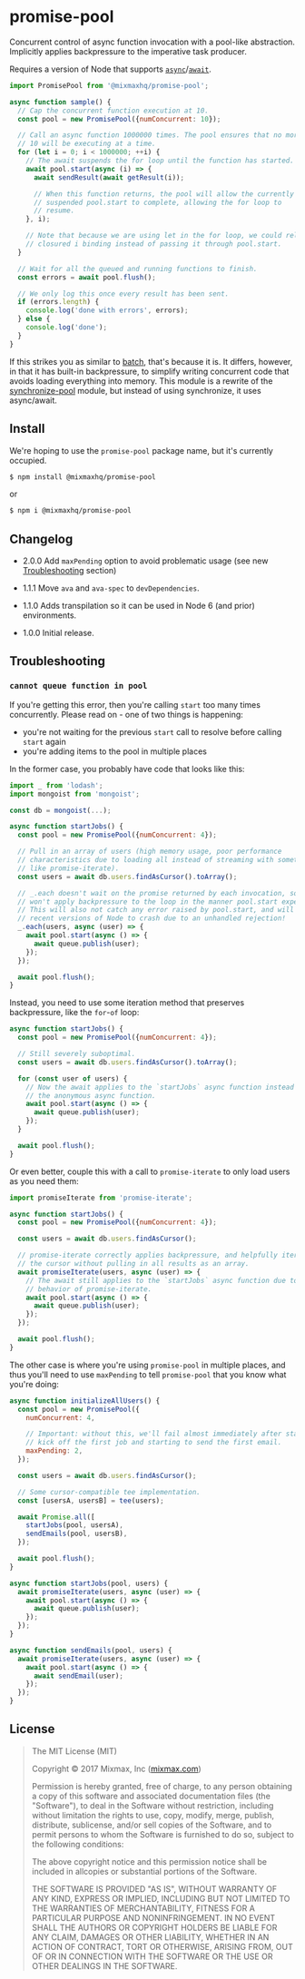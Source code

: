 promise-pool
============

Concurrent control of async function invocation with a pool-like abstraction. Implicitly applies
backpressure to the imperative task producer.

Requires a version of Node that supports [`async`][async]/[`await`][await].

```js
import PromisePool from '@mixmaxhq/promise-pool';

async function sample() {
  // Cap the concurrent function execution at 10.
  const pool = new PromisePool({numConcurrent: 10});

  // Call an async function 1000000 times. The pool ensures that no more than
  // 10 will be executing at a time.
  for (let i = 0; i < 1000000; ++i) {
    // The await suspends the for loop until the function has started.
    await pool.start(async (i) => {
      await sendResult(await getResult(i));

      // When this function returns, the pool will allow the currently
      // suspended pool.start to complete, allowing the for loop to
      // resume.
    }, i);

    // Note that because we are using let in the for loop, we could rely on the
    // closured i binding instead of passing it through pool.start.
  }

  // Wait for all the queued and running functions to finish.
  const errors = await pool.flush();

  // We only log this once every result has been sent.
  if (errors.length) {
    console.log('done with errors', errors);
  } else {
    console.log('done');
  }
}
```

If this strikes you as similar to [batch][], that's because it is. It differs, however, in that it
has built-in backpressure, to simplify writing concurrent code that avoids loading everything into
memory. This module is a rewrite of the [synchronize-pool][] module, but instead of using
synchronize, it uses async/await.

Install
-------

We're hoping to use the `promise-pool` package name, but it's currently occupied.

```sh
$ npm install @mixmaxhq/promise-pool
```

or

```sh
$ npm i @mixmaxhq/promise-pool
```

Changelog
---------

* 2.0.0 Add `maxPending` option to avoid problematic usage (see new [Troubleshooting](#troubleshooting) section)

* 1.1.1 Move `ava` and `ava-spec` to `devDependencies`.

* 1.1.0 Adds transpilation so it can be used in Node 6 (and prior) environments.

* 1.0.0 Initial release.

Troubleshooting
---------------

### `cannot queue function in pool`

If you're getting this error, then you're calling `start` too many times
concurrently. Please read on - one of two things is happening:

- you're not waiting for the previous `start` call to resolve before calling `start` again
- you're adding items to the pool in multiple places

In the former case, you probably have code that looks like this:

```js
import _ from 'lodash';
import mongoist from 'mongoist';

const db = mongoist(...);

async function startJobs() {
  const pool = new PromisePool({numConcurrent: 4});

  // Pull in an array of users (high memory usage, poor performance
  // characteristics due to loading all instead of streaming with something
  // like promise-iterate).
  const users = await db.users.findAsCursor().toArray();

  // _.each doesn't wait on the promise returned by each invocation, so it
  // won't apply backpressure to the loop in the manner pool.start expects.
  // This will also not catch any error raised by pool.start, and will cause
  // recent versions of Node to crash due to an unhandled rejection!
  _.each(users, async (user) => {
    await pool.start(async () => {
      await queue.publish(user);
    });
  });

  await pool.flush();
}
```

Instead, you need to use some iteration method that preserves backpressure, like the `for`-`of` loop:

```js
async function startJobs() {
  const pool = new PromisePool({numConcurrent: 4});

  // Still severely suboptimal.
  const users = await db.users.findAsCursor().toArray();

  for (const user of users) {
    // Now the await applies to the `startJobs` async function instead of
    // the anonymous async function.
    await pool.start(async () => {
      await queue.publish(user);
    });
  }

  await pool.flush();
}
```

Or even better, couple this with a call to `promise-iterate` to only load users as you need them:

```js
import promiseIterate from 'promise-iterate';

async function startJobs() {
  const pool = new PromisePool({numConcurrent: 4});

  const users = await db.users.findAsCursor();

  // promise-iterate correctly applies backpressure, and helpfully iterates
  // the cursor without pulling in all results as an array.
  await promiseIterate(users, async (user) => {
    // The await still applies to the `startJobs` async function due to the
    // behavior of promise-iterate.
    await pool.start(async () => {
      await queue.publish(user);
    });
  });

  await pool.flush();
}
```

The other case is where you're using `promise-pool` in multiple places, and
thus you'll need to use `maxPending` to tell `promise-pool` that you know what
you're doing:

```js
async function initializeAllUsers() {
  const pool = new PromisePool({
    numConcurrent: 4,

    // Important: without this, we'll fail almost immediately after starting to
    // kick off the first job and starting to send the first email.
    maxPending: 2,
  });

  const users = await db.users.findAsCursor();

  // Some cursor-compatible tee implementation.
  const [usersA, usersB] = tee(users);

  await Promise.all([
    startJobs(pool, usersA),
    sendEmails(pool, usersB),
  });

  await pool.flush();
}

async function startJobs(pool, users) {
  await promiseIterate(users, async (user) => {
    await pool.start(async () => {
      await queue.publish(user);
    });
  });
}

async function sendEmails(pool, users) {
  await promiseIterate(users, async (user) => {
    await pool.start(async () => {
      await sendEmail(user);
    });
  });
}
```

License
-------

> The MIT License (MIT)
>
> Copyright &copy; 2017 Mixmax, Inc ([mixmax.com](https://mixmax.com))
>
> Permission is hereby granted, free of charge, to any person obtaining a copy of this software and associated documentation files (the "Software"), to deal in the Software without restriction, including without limitation the rights to use, copy, modify, merge, publish, distribute, sublicense, and/or sell copies of the Software, and to permit persons to whom the Software is furnished to do so, subject to the following conditions:
>
> The above copyright notice and this permission notice shall be included in allcopies or substantial portions of the Software.
>
> THE SOFTWARE IS PROVIDED "AS IS", WITHOUT WARRANTY OF ANY KIND, EXPRESS OR IMPLIED, INCLUDING BUT NOT LIMITED TO THE WARRANTIES OF MERCHANTABILITY, FITNESS FOR A PARTICULAR PURPOSE AND NONINFRINGEMENT. IN NO EVENT SHALL THE AUTHORS OR COPYRIGHT HOLDERS BE LIABLE FOR ANY CLAIM, DAMAGES OR OTHER LIABILITY, WHETHER IN AN ACTION OF CONTRACT, TORT OR OTHERWISE, ARISING FROM, OUT OF OR IN CONNECTION WITH THE SOFTWARE OR THE USE OR OTHER DEALINGS IN THE SOFTWARE.

[async]: https://developer.mozilla.org/en-US/docs/Web/JavaScript/Reference/Statements/async_function
[await]: https://developer.mozilla.org/en-US/docs/Web/JavaScript/Reference/Operators/await
[batch]: https://github.com/visionmedia/batch/
[synchronize-pool]: https://github.com/mixmaxhq/synchronize-pool
